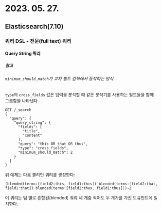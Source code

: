 # 2023. 05. 27.

## Elasticsearch(7.10)

### 쿼리 DSL - 전문(full text) 쿼리

#### Query String 쿼리

##### 참고

###### `minimum_should_match`가 교차 필드 검색에서 동작하는 방식

`type`의 `cross_fields` 값은 입력을 분석할 때 같은 분석기를 사용하는 필드들을 함께 그룹함을 나타낸다.

```http
GET /_search
{
  "query": {
    "query_string": {
      "fields": [
        "title",
        "content"
      ],
      "query": "this OR that OR thus",
      "type": "cross_fields",
      "minimum_should_match": 2
    }
  }
}
```

위 예제는 다음 불리언 쿼리를 생성한다:

```
(blended(terms:[field2:this, field1:this]) blended(terms:[field2:that, field1:that]) blended(terms:[field2:thus, field1:thus]))~2
```

이 쿼리는 텀 별로 혼합된(blended) 쿼리 세 개중 적어도 두 개가를 가진 도큐먼트에 일치한다.